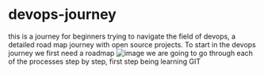 # devops-journey
this is a journey for beginners trying to navigate the field of devops, a detailed road map journey with open source projects.
To start in the devops journey we first need a roadmap
![image](https://github.com/user-attachments/assets/c9cc2a25-14b6-4987-b8ab-b4381db0eee8)
we are going to go through each of the processes step by step, first step being learning GIT
